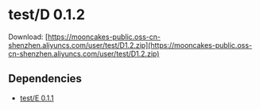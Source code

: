 # test/D 0.1.2

Download: [https://mooncakes-public.oss-cn-shenzhen.aliyuncs.com/user/test/D1.2.zip](https://mooncakes-public.oss-cn-shenzhen.aliyuncs.com/user/test/D1.2.zip)

## Dependencies

* [test/E 0.1.1](/option/test/E/0.1.1/)
